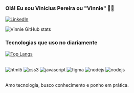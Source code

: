 
### Olá! Eu sou Vinícius Pereira ou "Vinnie" 🤙😊

[![LinkedIn](https://img.shields.io/badge/LinkedIn-0077B5?style=for-the-badge&logo=linkedin&logoColor=white)](https://www.linkedin.com/in/vinicius-pereira-9b77b01a9/)

![Vinnie GitHub stats](https://github-readme-stats.vercel.app/api?username=ViniciusGCP94&show_icons=true&theme=dark)

### Tecnologias que uso no diariamente

[![Top Langs](https://github-readme-stats.vercel.app/api/top-langs/?username=ViniciusGCP94&langs_count=8)](https://github.com/ViniciusGCP94/github-readme-stats)


<div style="display: inline_block"><br/>

<img align="center" alt="html5" src="https://img.shields.io/badge/HTML5-E34F26?style=for-the-badge&logo=html5&logoColor=white">
<img align="center" alt="css3" src="https://img.shields.io/badge/CSS3-1572B6?style=for-the-badge&logo=css3&logoColor=white">
<img align="center" alt="javascript" src="https://img.shields.io/badge/JavaScript-F7DF1E?style=for-the-badge&logo=javascript&logoColor=black">
<img align="center" alt="figma" src="https://img.shields.io/badge/figma-%23F24E1E.svg?style=for-the-badge&logo=figma&logoColor=white">
<img align="center" alt="nodejs" src="https://img.shields.io/badge/node.js-6DA55F?style=for-the-badge&logo=node.js&logoColor=white">
<img align="center" alt="nodejs" src="https://img.shields.io/badge/react-%2320232a.svg?style=for-the-badge&logo=react&logoColor=%2361DAFB">

</div><br/>

Amo tecnologia, busco conhecimento e ponho em prática.

